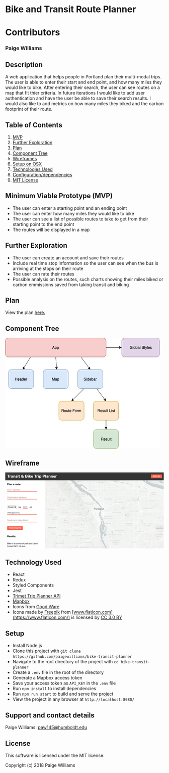# **Bike and Transit Route Planner**

# Contributors
### Paige Williams  


## Description
A web application that helps people in Portland plan their multi-modal trips. The user is able to enter their start and end point, and how many miles they would like to bike. After entering their search, the user can see routes on a map that fit thier criteria. In future iterations I would like to add user authentication and have the user be able to save their search results. I would also like to add metrics on how many miles they biked and the carbon footprint of their route.

## Table of Contents
  1. [MVP](#specs-work)
  2. [Further Exploration](#specs-work1)
  3. [Plan](#plan)
  4. [Component Tree](#component)
  5. [Wireframes](#wireframe)
  6. [Setup on OSX](#setup)
  7. [Technologies Used](#Tech-used)
  8. [Configuration/dependencies](#config-dep)
  9. [MIT License](#mit-lic)


## Minimum Viable Prototype (MVP) <a name="specs-work"></a>

* The user can enter a starting point and an ending point
* The user can enter how many miles they would like to bike
* The user can see a list of possible routes to take to get from their starting point to the end point
* The routes will be displayed in a map

## Further Exploration <a name="specs-work1"></a>

* The user can create an account and save their routes
* Include real time stop information so the user can see when the bus is arriving at the stops on their route
* The user can rate their routes
* Possible analysis on the routes, such charts showing their miles biked or carbon emmissions saved from taking transit and biking

## Plan <a name="plan"></a>

View the plan [here.](https://github.com/paigewilliams/capstone-planning)

## Component Tree <a name="component"></a>

![alt-text](https://github.com/paigewilliams/bike-transit-planner/blob/component-tree/src/assets/capstone-tree.jpg)

## Wireframe <a name="wireframe"></a>

![alt-text](https://github.com/paigewilliams/bike-transit-planner/blob/component-tree/src/assets/wireframe.png)

## Technology Used <a name="Tech-used"></a>

* React
* Redux
* Styled Components
* Jest
* [Trimet Trip Planner API](https://developer.trimet.org/ws_docs/tripplanner_ws.shtml)
* [Mapbox](https://www.mapbox.com/)
* Icons from [Good Ware](https://www.flaticon.com/packs/transportation-46)
* Icons made by [Freepik](https://www.flaticon.com/authors/freepik) from [www.flaticon.com](https://www.flaticon.com/) is licensed by [CC 3.0 BY](http://creativecommons.org/licenses/by/3.0/)

## Setup <a name="setup"></a>
* Install Node.js
* Clone this project with `git clone https://github.com/paigewilliams/bike-transit-planner`
* Navigate to the root directory of the project with `cd bike-transit-planner`
* Create a `.env` file in the root of the directory
* Generate a Mapbox access token
* Save your access token as `API_KEY` in the `.env` file
* Run `npm install` to install dependencies
* Run `npm run start` to build and serve the project
* View the project in any browser at `http://localhost:8080/`

## Support and contact details

Paige Williams: [paw145@humboldt.edu](mailto:paw145@humboldt.edu)

## License <a name="mit-lic"></a>

This software is licensed under the MIT license.

Copyright (c) 2018 Paige Williams
